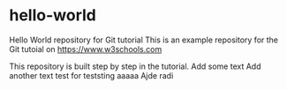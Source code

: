 # hello-world
Hello World repository for Git tutorial
This is an example repository for the Git tutoial on https://www.w3schools.com

This repository is built step by step in the tutorial.
Add some text
Add another text test for teststing
aaaaa
Ajde radi